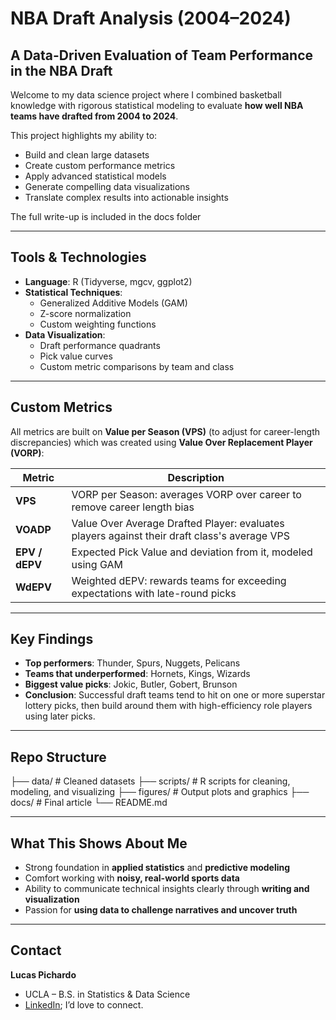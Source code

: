 # NBA Draft Analysis (2004–2024)

## A Data-Driven Evaluation of Team Performance in the NBA Draft

Welcome to my data science project where I combined basketball knowledge with rigorous statistical modeling to evaluate **how well NBA teams have drafted from 2004 to 2024**.

This project highlights my ability to:
- Build and clean large datasets
- Create custom performance metrics
- Apply advanced statistical models 
- Generate compelling data visualizations
- Translate complex results into actionable insights

The full write-up is included in the docs folder

---

## Tools & Technologies

- **Language**: R (Tidyverse, mgcv, ggplot2)
- **Statistical Techniques**:  
  - Generalized Additive Models (GAM)  
  - Z-score normalization  
  - Custom weighting functions  
- **Data Visualization**:  
  - Draft performance quadrants  
  - Pick value curves  
  - Custom metric comparisons by team and class  

---

## Custom Metrics

All metrics are built on **Value per Season (VPS)** (to adjust for career-length discrepancies) which was created using **Value Over Replacement Player (VORP)**:

| Metric        | Description |
|---------------|-------------|
| **VPS**       | VORP per Season: averages VORP over career to remove career length bias |
| **VOADP**     | Value Over Average Drafted Player: evaluates players against their draft class's average VPS |
| **EPV / dEPV**| Expected Pick Value and deviation from it, modeled using GAM |
| **WdEPV**     | Weighted dEPV: rewards teams for exceeding expectations with late-round picks |

---

## Key Findings

- **Top performers**: Thunder, Spurs, Nuggets, Pelicans
- **Teams that underperformed**: Hornets, Kings, Wizards
- **Biggest value picks**: Jokic, Butler, Gobert, Brunson
- **Conclusion**: Successful draft teams tend to hit on one or more superstar lottery picks, then build around them with high-efficiency role players using later picks.

---

## Repo Structure
├── data/ # Cleaned datasets
├── scripts/ # R scripts for cleaning, modeling, and visualizing
├── figures/ # Output plots and graphics
├── docs/ # Final article
└── README.md


---

## What This Shows About Me

- Strong foundation in **applied statistics** and **predictive modeling**
- Comfort working with **noisy, real-world sports data**
- Ability to communicate technical insights clearly through **writing and visualization**
- Passion for **using data to challenge narratives and uncover truth**

---

## Contact

**Lucas Pichardo**  
* UCLA – B.S. in Statistics & Data Science  
* [LinkedIn](https://www.linkedin.com/in/lucaspichardo/); I’d love to connect.

